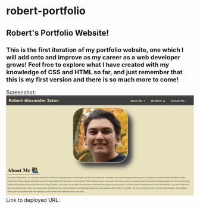 # robert-portfolio
## Robert's Portfolio Website!
### This is the first iteration of my portfolio website, one which I will add onto and improve as my career as a web developer grows! Feel free to explore what I have created with my knowledge of CSS and HTML so far, and just remember that this is my first version and there is so much more to come!

Screenshot:![](Screenshot.png)
Link to deployed URL: